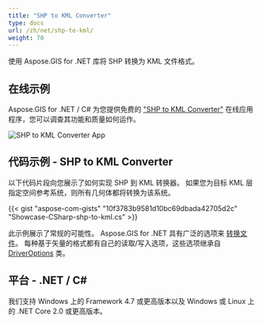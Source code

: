 ```yaml
---
title: "SHP to KML Converter"
type: docs
url: /zh/net/shp-to-kml/
weight: 70
---
```


使用 Aspose.GIS for .NET 库将 SHP 转换为 KML 文件格式。

## **在线示例**

Aspose.GIS for .NET / C# 为您提供免费的 ["SHP to KML Converter"](https://products.aspose.app/gis/conversion/shp-to-kml) 在线应用程序，您可以调查其功能和质量如何运作。

![SHP to KML Converter App](conversion.png)

## **代码示例 - SHP to KML Converter**

以下代码片段向您展示了如何实现 SHP 到 KML 转换器。 如果您为目标 KML 层指定空间参考系统，则所有几何体都将转换为该系统。 

{{< gist "aspose-com-gists" "10f3783b9581d10bc69dbada42705d2c" "Showcase-CSharp-shp-to-kml.cs" >}}

此示例展示了常规的可能性。 Aspose.GIS for .NET 具有广泛的选项来 [转换文件](https://docs.aspose.com/gis/net/vector-layers/)。 每种基于矢量的格式都有自己的读取/写入选项，这些选项继承自 [DriverOptions](https://reference.aspose.com/gis/net/aspose.gis/driveroptions) 类。

## **平台 - .NET / C#**

我们支持 Windows 上的 Framework 4.7 或更高版本以及 Windows 或 Linux 上的 .NET Core 2.0 或更高版本。
